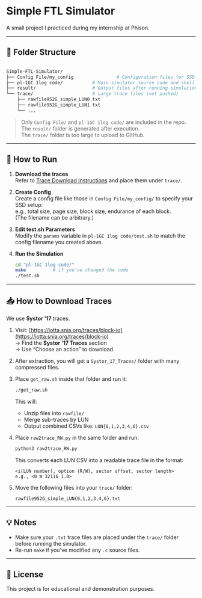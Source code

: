 # Simple FTL Simulator

A small project I practiced during my internship at Phison.

---

## 📁 Folder Structure

```bash

Simple-FTL-Simulator/
├── Config File/my_config                # Configuration files for SSD settings
├── pl-1GC 1log code/           # Main simulator source code and shell script
├── result/                     # Output files after running simulation (not pushed)
└── trace/                      # Large trace files (not pushed)
    ├── rawfile952G_simple_LUN0.txt
    ├── rawfile952G_simple_LUN1.txt
    └── ...
```

> Only `Config File/` and `pl-1GC 1log code/` are included in the repo.  
> The `result/` folder is generated after execution.  
> The `trace/` folder is too large to upload to GitHub.

---

## 🚀 How to Run

1. **Download the traces**  
   Refer to [Trace Download Instructions](#-how-to-download-traces) and place them under `trace/`.

2. **Create Config**  
   Create a config file like those in `Config File/my_config/` to specify your SSD setup:  
   e.g., total size, page size, block size, endurance of each block.  
   (The filename can be arbitrary.)

3. **Edit test.sh Parameters**  
   Modify the `params` variable in `pl-1GC 1log code/test.sh` to match the config filename you created above.

4. **Run the Simulation**  
   ```bash
   cd "pl-1GC 1log code/"
   make          # if you’ve changed the code
   ./test.sh
   ```

---

## 📥 How to Download Traces

We use **Systor '17** traces.

1. Visit: [https://iotta.snia.org/traces/block-io](https://iotta.snia.org/traces/block-io)  
   → Find the **Systor '17 Traces** section  
   → Use “Choose an action” to download

2. After extraction, you will get a `Systor_17_Traces/` folder with many compressed files.

3. Place `get_raw.sh` inside that folder and run it:
   ```bash
   ./get_raw.sh
   ```
   This will:
   - Unzip files into `rawfile/`
   - Merge sub-traces by LUN
   - Output combined CSVs like: `LUN{0,1,2,3,4,6}.csv`

4. Place `raw2trace_RW.py` in the same folder and run:
   ```bash
   python3 raw2trace_RW.py
   ```
   This converts each LUN CSV into a readable trace file in the format:
   ```
   <i(LUN number), option (R/W), sector offset, sector length>
   e.g., <0 W 32116 1.0>
   ```


5. Move the following files into your `trace/` folder:
   ```
   rawfile952G_simple_LUN{0,1,2,3,4,6}.txt
   ```

---

## 💡 Notes

- Make sure your `.txt` trace files are placed under the `trace/` folder before running the simulator.
- Re-run `make` if you've modified any `.c` source files.

---

## 📜 License

This project is for educational and demonstration purposes.
